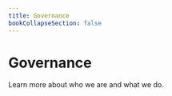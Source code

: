 ```yaml
---
title: Governance
bookCollapseSection: false
---
```


# Governance 

Learn more about who we are and what we do.